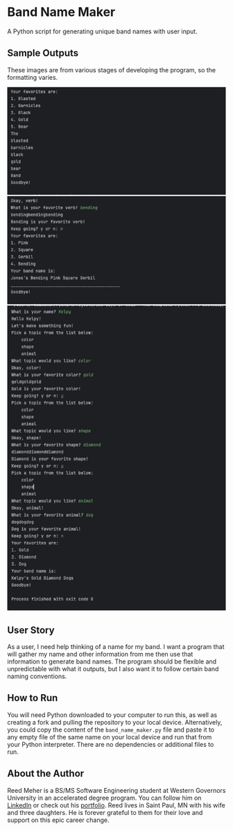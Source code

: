 # Band Name Maker
A Python script for generating unique band names with user input.

## Sample Outputs
These images are from various stages of developing the program, so the formatting varies. 

![sample output 1](/images/img2.png) 
![sample output 2](/images/img3.png)
![sample output 3](/images/img1.png)

## User Story
As a user, I need help thinking of a name for my band. I want a program that will gather my name and other information from me then use that information to generate band names. The program should be flexible and unpredictable with what it outputs, but I also want it to follow certain band naming conventions.

## How to Run
You will need Python downloaded to your computer to run this, as well as creating a fork and pulling the repository to your local device. Alternatively, you could copy the content of the `band_name_maker.py` file and paste it to any empty file of the same name on your local device and run that from your Python interpreter. There are no dependencies or additional files to run.

## About the Author
Reed Meher is a BS/MS Software Engineering student at Western Governors University in an accelerated degree program. You can follow him on [LinkedIn](https://www.linkedin.com/in/reed-meher) or check out his [portfolio](https://www.meherdevs.com/). Reed lives in Saint Paul, MN with his wife and three daughters. He is forever grateful to them for their love and support on this epic career change.
